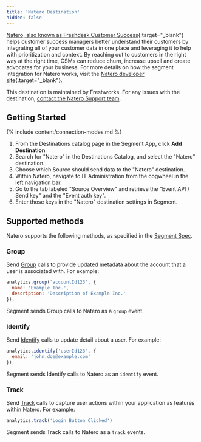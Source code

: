 ```yaml
---
title: 'Natero Destination'
hidden: false
---
```


[Natero, also known as Freshdesk Customer Success](https://urldefense.com/v3/__https://freshsuccess.com/?utm_source=segmentio&utm_medium=docs&utm_campaign=partners__;!!NCc8flgU!JByOjJz8hK4AJQxY6Rqzqe0ZcUCB3UJBtbn1bQrxTh6SxjM-uHPST7abmfD3cRc$){:target="_blank"} helps customer success managers better understand their customers by integrating all of your customer data in one place and leveraging it to help with prioritization and context.  By reaching out to customers in the right way at the right time, CSMs can reduce churn, increase upsell and create advocates for your business.  For more details on how the segment integration for Natero works, visit the [Natero developer site](https://urldefense.com/v3/__https://developer.freshsuccess.com/api/segmentapi.html__;!!NCc8flgU!JByOjJz8hK4AJQxY6Rqzqe0ZcUCB3UJBtbn1bQrxTh6SxjM-uHPST7abnKQ8GJ4$){:target="_blank"}.

This destination is maintained by Freshworks. For any issues with the destination, [contact the Natero Support team](mailto:support@freshsuccess.com).

## Getting Started

{% include content/connection-modes.md %}

1. From the Destinations catalog page in the Segment App, click **Add Destination**.
2. Search for "Natero" in the Destinations Catalog, and select the "Natero" destination.
3. Choose which Source should send data to the "Natero" destination.
4. Within Natero, navigate to IT Administration from the cogwheel in the left navigation bar.
5. Go to the tab labeled "Source Overview" and retrieve the "Event API / Send key" and the "Event auth key".
6. Enter those keys in the "Natero" destination settings in Segment.


## Supported methods

Natero supports the following methods, as specified in the [Segment Spec](/docs/connections/spec).

### Group

Send [Group](/docs/connections/spec/group) calls to provide updated metadata about the account that a user is associated with. For example:

```js
analytics.group('accountId123', {
  name: 'Example Inc.',
  description: 'Description of Example Inc.'
});
```

Segment sends Group calls to Natero as a `group` event.


### Identify

Send [Identify](/docs/connections/spec/identify) calls to update detail about a user. For example:

```js
analytics.identify('userId123', {
  email: 'john.doe@example.com'
});
```

Segment sends Identify calls to Natero as an `identify` event.


### Track

Send [Track](/docs/connections/spec/track) calls to capture user actions within your application as features within Natero. For example:

```js
analytics.track('Login Button Clicked')
```

Segment sends Track calls to Natero as a `track` events.

